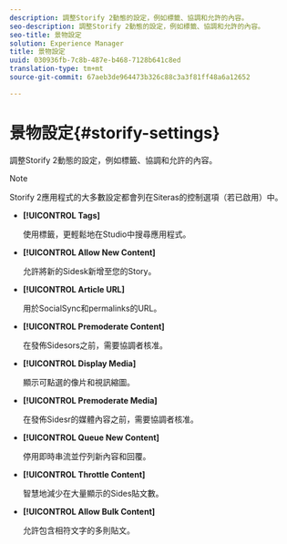 ```yaml
---
description: 調整Storify 2動態的設定，例如標籤、協調和允許的內容。
seo-description: 調整Storify 2動態的設定，例如標籤、協調和允許的內容。
seo-title: 景物設定
solution: Experience Manager
title: 景物設定
uuid: 030936fb-7c8b-487e-b468-7128b641c8ed
translation-type: tm+mt
source-git-commit: 67aeb3de964473b326c88c3a3f81ff48a6a12652

---
```



# 景物設定{#storify-settings}

調整Storify 2動態的設定，例如標籤、協調和允許的內容。

>[!NOTE]
>
>Storify 2應用程式的大多數設定都會列在Siteras的控制選項（若已啟用）中。

* **[!UICONTROL Tags]**

   使用標籤，更輕鬆地在Studio中搜尋應用程式。

* **[!UICONTROL Allow New Content]**

   允許將新的Sidesk新增至您的Story。

* **[!UICONTROL Article URL]**

   用於SocialSync和permalinks的URL。

* **[!UICONTROL Premoderate Content]**

   在發佈Sidesors之前，需要協調者核准。

* **[!UICONTROL Display Media]**

   顯示可點選的像片和視訊縮圖。

* **[!UICONTROL Premoderate Media]**

   在發佈Sidesr的媒體內容之前，需要協調者核准。

* **[!UICONTROL Queue New Content]**

   停用即時串流並佇列新內容和回覆。

* **[!UICONTROL Throttle Content]**

   智慧地減少在大量顯示的Sides貼文數。

* **[!UICONTROL Allow Bulk Content]**

   允許包含相符文字的多則貼文。

